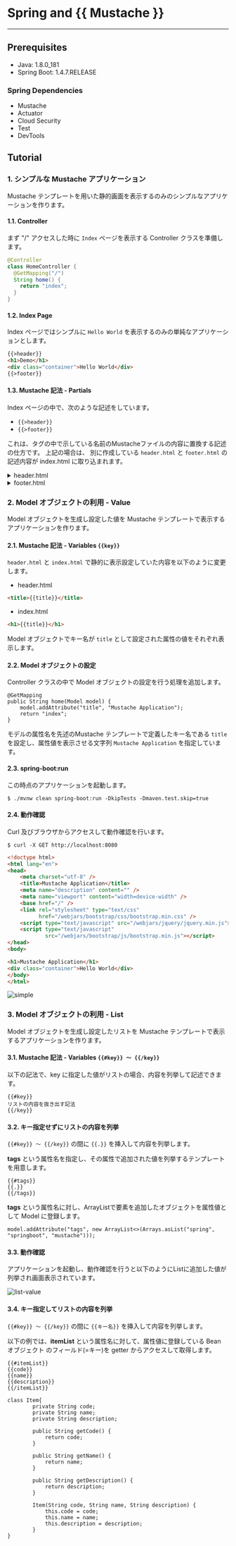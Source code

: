 # Spring and {{ Mustache }} 

---
## Prerequisites

- Java: 1.8.0_181
- Spring Boot: 1.4.7.RELEASE

### Spring Dependencies
- Mustache
- Actuator
- Cloud Security
- Test
- DevTools

## Tutorial
### 1. シンプルな Mustache アプリケーション

Mustache テンプレートを用いた静的画面を表示するのみのシンプルなアプリケーションを作ります。

#### 1.1. Controller

まず "/" アクセスした時に `Index` ページを表示する Controller クラスを準備します。

```java
@Controller
class HomeController {
  @GetMapping("/")
  String home() {
    return "index";
  }
}
```

#### 1.2. Index Page

Index ページではシンプルに `Hello World` を表示するのみの単純なアプリケーションとします。

```html
{{>header}}
<h1>Demo</h1>
<div class="container">Hello World</div>
{{>footer}}
```

#### 1.3. Mustache 記法 - Partials

Index ページの中で、次のような記述をしています。

- `{{>header}}`
- `{{>footer}}`

これは、タグの中で示している名前のMustacheファイルの内容に置換する記述の仕方です。
上記の場合は、 別に作成している `header.html` と `footer.html` の記述内容が index.html に取り込まれます。

<details><summary>header.html</summary>

```html
<!doctype html>
<html lang="en">
<head>
    <meta charset="utf-8" />
    <title>Demo Application</title>
    <meta name="description" content="" />
    <meta name="viewport" content="width=device-width" />
    <base href="/" />
    <link rel="stylesheet" type="text/css"
          href="/webjars/bootstrap/css/bootstrap.min.css" />
    <script type="text/javascript" src="/webjars/jquery/jquery.min.js"></script>
    <script type="text/javascript"
            src="/webjars/bootstrap/js/bootstrap.min.js"></script>
</head>
<body>
```
</details>

<details><summary>footer.html</summary>

```html
</body>
</html>
```
</details>

### 2. Model オブジェクトの利用 - Value

Model オブジェクトを生成し設定した値を Mustache テンプレートで表示するアプリケーションを作ります。

#### 2.1. Mustache 記法 - Variables `{{key}}`

`header.html` と `index.html` で静的に表示設定していた内容を以下のように変更します。

- header.html

```html
<title>{{title}}</title>
```

- index.html

```html
<h1>{{title}}</h1>
```

Model オブジェクトでキー名が `title` として設定された属性の値をそれぞれ表示します。

#### 2.2. Model オブジェクトの設定

Controller クラスの中で Model オブジェクトの設定を行う処理を追加します。

```
@GetMapping
public String home(Model model) {
	model.addAttribute("title", "Mustache Application");
	return "index";
}
```

モデルの属性名を先述のMustache テンプレートで定義したキー名である `title` を設定し、属性値を表示させる文字列 `Mustache Application` を指定しています。

#### 2.3. spring-boot:run

この時点のアプリケーションを起動します。

```
$ ./mvnw clean spring-boot:run -DkipTests -Dmaven.test.skip=true
```

#### 2.4. 動作確認

Curl 及びブラウザからアクセスして動作確認を行います。

```
$ curl -X GET http://localhost:8080
```

```html
<!doctype html>
<html lang="en">
<head>
    <meta charset="utf-8" />
    <title>Mustache Application</title>
    <meta name="description" content="" />
    <meta name="viewport" content="width=device-width" />
    <base href="/" />
    <link rel="stylesheet" type="text/css"
          href="/webjars/bootstrap/css/bootstrap.min.css" />
    <script type="text/javascript" src="/webjars/jquery/jquery.min.js"></script>
    <script type="text/javascript"
            src="/webjars/bootstrap/js/bootstrap.min.js"></script>
</head>
<body>

<h1>Mustache Application</h1>
<div class="container">Hello World</div>
</body>
</html>
```

![simple](images/mustache-app-simple.png)

### 3. Model オブジェクトの利用 - List

Model オブジェクトを生成し設定したリストを Mustache テンプレートで表示するアプリケーションを作ります。

#### 3.1. Mustache 記法 - Variables `{{#key}} 〜 {{/key}}`

以下の記法で、key に指定した値がリストの場合、内容を列挙して記述できます。

```
{{#key}}
リストの内容を抜き出す記法
{{/key}}
```

#### 3.2. キー指定せずにリストの内容を列挙

`{{#key}} 〜 {{/key}}` の間に `{{.}}` を挿入して内容を列挙します。

**tags** という属性名を指定し、その属性で追加された値を列挙するテンプレートを用意します。

```
{{#tags}}
{{.}}
{{/tags}}
```

**tags** という属性名に対し、ArrayListで要素を追加したオブジェクトを属性値として Model に登録します。

```
model.addAttribute("tags", new ArrayList<>(Arrays.asList("spring", "springboot", "mustache")));
```

#### 3.3. 動作確認

アプリケーションを起動し、動作確認を行うと以下のようにListに追加した値が列挙され画面表示されています。

![list-value](images/mustache-app-list-value.png)

#### 3.4. キー指定してリストの内容を列挙

`{{#key}} 〜 {{/key}}` の間に `{{キー名}}` を挿入して内容を列挙します。

以下の例では、**itemList** という属性名に対して、属性値に登録している Bean オブジェクト のフィールド(=キー)を getter からアクセスして取得します。

```
{{#itemList}}
{{code}}
{{name}}
{{description}}
{{/itemList}}
```

```
class Item{
		private String code;
		private String name;
		private String description;

		public String getCode() {
			return code;
		}

		public String getName() {
			return name;
		}

		public String getDescription() {
			return description;
		}

		Item(String code, String name, String description) {
			this.code = code;
			this.name = name;
			this.description = description;
		}
}
```
